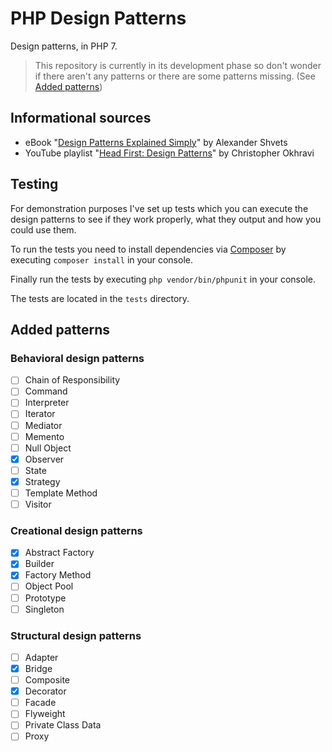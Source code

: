 # PHP Design Patterns

Design patterns, in PHP 7.

> This repository is currently in its development phase so don't wonder if there aren't any patterns or there are some patterns missing.
> (See [Added patterns](#added-patterns))

## Informational sources

* eBook "[Design Patterns Explained Simply](https://sourcemaking.com/design-patterns-ebook)" by Alexander Shvets
* YouTube playlist "[Head First: Design Patterns](https://www.youtube.com/playlist?list=PLrhzvIcii6GNjpARdnO4ueTUAVR9eMBpc)" by Christopher Okhravi

## Testing

For demonstration purposes I've set up tests which you can execute the design patterns
to see if they work properly, what they output and how you could use them.

To run the tests you need to install dependencies via [Composer](https://getcomposer.org)
by executing `composer install` in your console.

Finally run the tests by executing `php vendor/bin/phpunit` in your console.

The tests are located in the `tests` directory.

## Added patterns

### Behavioral design patterns

* [ ] Chain of Responsibility
* [ ] Command
* [ ] Interpreter
* [ ] Iterator
* [ ] Mediator
* [ ] Memento
* [ ] Null Object
* [x] Observer
* [ ] State
* [x] Strategy
* [ ] Template Method
* [ ] Visitor

### Creational design patterns

* [x] Abstract Factory
* [x] Builder
* [x] Factory Method
* [ ] Object Pool
* [ ] Prototype
* [ ] Singleton

### Structural design patterns

* [ ] Adapter
* [x] Bridge
* [ ] Composite
* [x] Decorator
* [ ] Facade
* [ ] Flyweight
* [ ] Private Class Data
* [ ] Proxy
